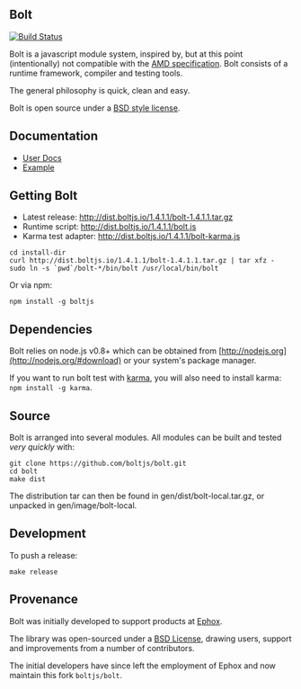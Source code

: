 ## Bolt

[![Build Status](https://travis-ci.org/boltjs/bolt.png)](https://travis-ci.org/boltjs/bolt)

Bolt is a javascript module system, inspired by, but at this
point (intentionally) not compatible with the
[AMD specification](https://github.com/amdjs/amdjs-api/wiki/AMD).
Bolt consists of a runtime framework, compiler and testing tools.

The general philosophy is quick, clean and easy.

Bolt is open source under a [BSD style license](https://github.com/boltjs/bolt/blob/master/LICENSE).


## Documentation

* [User Docs](http://boltjs.io)
* [Example](https://github.com/boltjs/bolt/tree/master/demo)


## Getting Bolt

* Latest release: <http://dist.boltjs.io/1.4.1.1/bolt-1.4.1.1.tar.gz>
* Runtime script: <http://dist.boltjs.io/1.4.1.1/bolt.js>
* Karma test adapter: <http://dist.boltjs.io/1.4.1.1/bolt-karma.js>

```shell
cd install-dir
curl http://dist.boltjs.io/1.4.1.1/bolt-1.4.1.1.tar.gz | tar xfz -
sudo ln -s `pwd`/bolt-*/bin/bolt /usr/local/bin/bolt
```

Or via npm:

```
npm install -g boltjs
```

## Dependencies

Bolt relies on node.js v0.8+ which can be obtained from [http://nodejs.org](http://nodejs.org/#download)
or your system's package manager.

If you want to run bolt test with [karma](http://karma-runner.github.io), you will also
need to install karma: `npm install -g karma`.

## Source

Bolt is arranged into several modules. All modules can be built and tested _very quickly_ with:

```shell
git clone https://github.com/boltjs/bolt.git
cd bolt
make dist
```

The distribution tar can then be found in gen/dist/bolt-local.tar.gz, or unpacked in
gen/image/bolt-local.

## Development

To push a release:

```shell
make release
```


## Provenance

Bolt was initially developed to support products at [Ephox](http://ephox.com).

The library was open-sourced under a [BSD License](https://github.com/boltjs/bolt/blob/master/LICENSE), drawing users, support and improvements from a number of contributors.

The initial developers have since left the employment of Ephox and now maintain this fork `boltjs/bolt`.

